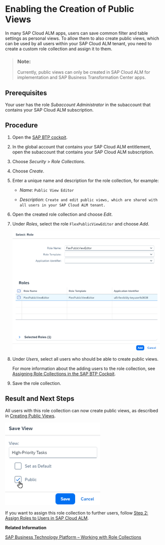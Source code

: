 <!-- loioec0293ff2ffa44aa9aa7f38ea494a893 -->

# Enabling the Creation of Public Views

In many SAP Cloud ALM apps, users can save common filter and table settings as personal views. To allow them to also create public views, which can be used by all users within your SAP Cloud ALM tenant, you need to create a custom role collection and assign it to them.

> ### Note:  
> Currently, public views can only be created in SAP Cloud ALM for implementation and SAP Business Transformation Center apps.



<a name="loioec0293ff2ffa44aa9aa7f38ea494a893__section_xw4_b23_wbc"/>

## Prerequisites

Your user has the role *Subaccount Administrator* in the subaccount that contains your SAP Cloud ALM subscription.



<a name="loioec0293ff2ffa44aa9aa7f38ea494a893__section_vx1_h23_wbc"/>

## Procedure

1.  Open the [SAP BTP cockpit](https://cockpit.btp.cloud.sap/).

2.  In the global account that contains your SAP Cloud ALM entitlement, open the subaccount that contains your SAP Cloud ALM subscription.

3.  Choose *Security* \> *Role Collections*.

4.  Choose *Create*.

5.  Enter a unique name and description for the role collection, for example:

    -   *Name*: `Public View Editor`

    -   *Description*: `Create and edit public views, which are shared with all users in your SAP Cloud ALM tenant.`


6.  Open the created role collection and choose *Edit*.

7.  Under *Roles*, select the role `FlexPublicViewEditor` and choose *Add*.

    ![](images/SUI_PublicViewEditor_4238a2e.png)

8.  Under *Users*, select all users who should be able to create public views.

    For more information about the adding users to the role collection, see [Assigning Role Collections in the SAP BTP Cockpit](01_required_setup/step-2-assign-roles-to-users-in-sap-cloud-alm-7304b17.md#loio7304b17f3aac4ebaa24c5c6a3a8e236e__section_amj_f5z_tqb).

9.  Save the role collection.




<a name="loioec0293ff2ffa44aa9aa7f38ea494a893__section_ssw_dg3_wbc"/>

## Result and Next Steps

All users with this role collection can now create public views, as described in [Creating Public Views](https://help.sap.com/docs/ui5-flexibility-for-key-users/ui5-flexibility-for-key-users/creating-public-views).

![](images/SUI-PublicView_cb6b8e6.png)

If you want to assign this role collection to further users, follow [Step 2: Assign Roles to Users in SAP Cloud ALM](01_required_setup/step-2-assign-roles-to-users-in-sap-cloud-alm-7304b17.md).

**Related Information**  


[SAP Business Technology Platform – Working with Role Collections](https://help.sap.com/docs/btp/sap-business-technology-platform/working-with-role-collections)

